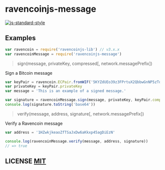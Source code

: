 # ravencoinjs-message

[![js-standard-style](https://cdn.rawgit.com/feross/standard/master/badge.svg)](https://github.com/feross/standard)

## Examples

``` javascript
var ravencoin = require('ravencoinjs-lib') // v3.x.x
var ravencoinMessage = require('ravencoinjs-message')
```

> sign(message, privateKey, compressed[, network.messagePrefix])

Sign a Bitcoin message
``` javascript
var keyPair = ravencoin.ECPair.fromWIF('5KYZdUEo39z3FPrtuX2QbbwGnNP5zTd7yyr2SC1j299sBCnWjss')
var privateKey = keyPair.privateKey
var message = 'This is an example of a signed message.'

var signature = ravencoinMessage.sign(message, privateKey, keyPair.compressed)
console.log(signature.toString('base64'))
```

> verify(message, address, signature[, network.messagePrefix])

Verify a Ravencoin message
``` javascript
var address = '1HZwkjkeaoZfTSaJxDw6aKkxp45agDiEzN'

console.log(ravencoinMessage.verify(message, address, signature))
// => true
```

## LICENSE [MIT](LICENSE)
